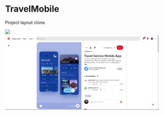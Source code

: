 # TravelMobile
Project layout clone


<img src="/travel/assets/page.gif" width="320"/>

<img src="/travel/assets/layoutPinterest.png" heigth="400">

